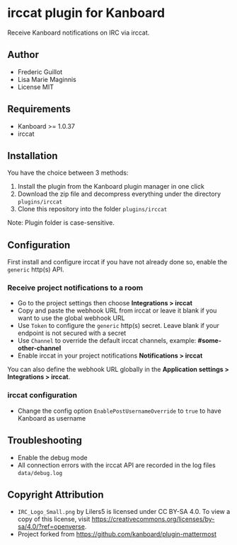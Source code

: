 irccat plugin for Kanboard
==============================

Receive Kanboard notifications on IRC via irccat.

Author
------

- Frederic Guillot
- Lisa Marie Maginnis
- License MIT

Requirements
------------

- Kanboard >= 1.0.37
- irccat

Installation
------------

You have the choice between 3 methods:

1. Install the plugin from the Kanboard plugin manager in one click
2. Download the zip file and decompress everything under the directory `plugins/irccat`
3. Clone this repository into the folder `plugins/irccat`

Note: Plugin folder is case-sensitive.

Configuration
-------------

First install and configure irccat if you have not already done so, enable the `generic` http(s) API.

### Receive project notifications to a room

- Go to the project settings then choose **Integrations > irccat**
- Copy and paste the webhook URL from irccat or leave it blank if you want to use the global webhook URL
- Use `Token` to configure the `generic` http(s) secret. Leave blank if your endpoint is not secured with a secret
- Use `Channel` to override the default irccat channels, example: **#some-other-channel**
- Enable irccat in your project notifications **Notifications > irccat**

You can also define the webhook URL globally in the **Application settings > Integrations > irccat**.

### irccat configuration

- Change the config option `EnablePostUsernameOverride` to `true` to have Kanboard as username


## Troubleshooting

- Enable the debug mode
- All connection errors with the irccat API are recorded in the log files `data/debug.log`


## Copyright Attribution

- `IRC_Logo_Small.png` by Lilers5 is licensed under CC BY-SA 4.0. To view a copy of this license, visit https://creativecommons.org/licenses/by-sa/4.0/?ref=openverse.
- Project forked from https://github.com/kanboard/plugin-mattermost
